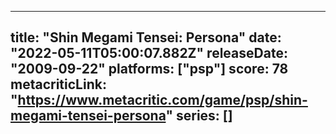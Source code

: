 
---
title: "Shin Megami Tensei: Persona"
date: "2022-05-11T05:00:07.882Z"
releaseDate: "2009-09-22"
platforms: ["psp"]
score: 78
metacriticLink: "https://www.metacritic.com/game/psp/shin-megami-tensei-persona"
series: []
---
